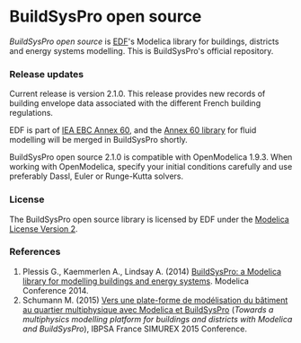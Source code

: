 # BuildSysPro open source
*BuildSysPro open source* is [EDF](http://researchers.edf.com/edf-researchers-209799.html)'s Modelica library for buildings, districts and energy systems modelling. This is BuildSysPro's official repository.

### Release updates
Current release is version 2.1.0.
This release provides new records of building envelope data associated with the different French building regulations.

EDF is part of [IEA EBC Annex 60](http://www.iea-annex60.org/), and the [Annex 60 library](https://github.com/iea-annex60/modelica-annex60) for fluid modelling will be merged in BuildSysPro shortly.

BuildSysPro open source 2.1.0 is compatible with OpenModelica 1.9.3. When working with OpenModelica, specify your initial conditions carefully and use preferably Dassl, Euler or Runge-Kutta solvers.

### License
The BuildSysPro open source library is licensed by EDF under the [Modelica License Version 2](https://www.modelica.org/licenses/ModelicaLicense2).

### References
1. Plessis G., Kaemmerlen A., Lindsay A. (2014) [BuildSysPro: a Modelica library for modelling buildings and energy systems](https://www.modelica.org/events/modelica2014/proceedings/html/submissions/ECP140961161_PlessisKaemmerlenLindsay.pdf). Modelica Conference 2014.
2. Schumann M. (2015) [Vers une plate-forme de modélisation du bâtiment au quartier multiphysique avec Modelica et BuildSysPro](http://ibpsa.fr/jdownloads/Simurex/2015/Presentations/29_01_mathieuschumann.pdf) (*Towards a multiphysics modelling platform for buildings and districts with Modelica and BuildSysPro*), IBPSA France SIMUREX 2015 Conference.
